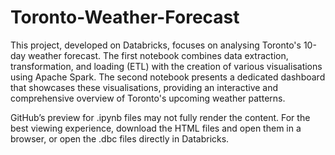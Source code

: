 # Toronto-Weather-Forecast
This project, developed on Databricks, focuses on analysing Toronto's 10-day weather forecast. The first notebook combines data extraction, transformation, and loading (ETL) with the creation of various visualisations using Apache Spark. The second notebook presents a dedicated dashboard that showcases these visualisations, providing an interactive and comprehensive overview of Toronto's upcoming weather patterns.

GitHub’s preview for .ipynb files may not fully render the content. For the best viewing experience, download the HTML files and open them in a browser, or open the .dbc files directly in Databricks.
